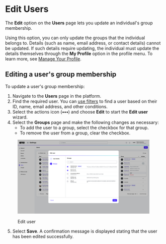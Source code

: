 # Edit Users

The **Edit** option on the **Users** page lets you update an individual's group membership.&#x20;

Using this option, you can only update the groups that the individual belongs to. Details (such as name, email address, or contact details) cannot be updated. If such details require updating, the individual must update the details themselves through the **My Profile** option in the profile menu. To learn more, see [Manage Your Profile](../../../marketplace-platform/getting-started/interface/manage-profile.md).&#x20;

## Editing a user's group membership

To update a user's group membership:

1. Navigate to the **Users** page in the platform.
2. Find the required user. You can [use filters](../../../marketplace-platform/getting-started/interface/customize-the-data-grid.md#filter-data) to find a user based on their ID, name, email address, and other conditions.
3. Select the actions icon (**•••**) and choose **Edit** to start the **Edit user** wizard.
4. Select the **Groups** page and make the following changes as necessary:
   * To add the user to a group, select the checkbox for that group.
   * To remove the user from a group, clear the checkbox.

<figure><img src="../../../.gitbook/assets/image (1000).png" alt=""><figcaption><p>Edit user</p></figcaption></figure>

5. Select **Save**. A confirmation message is displayed stating that the user has been edited successfully.
